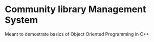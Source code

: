 # Community library Management System
Meant to demostrate basics of Object Oriented Programming in C++
